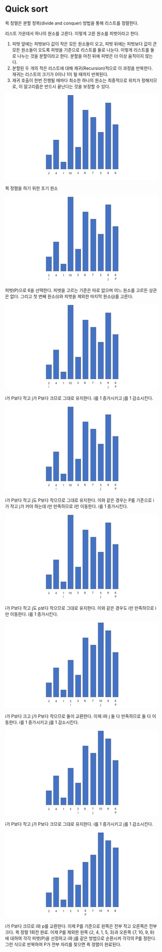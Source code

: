 # Quick sort

퀵 정렬은 분할 정복(divide and conquer) 방법을 통해 리스트를 정렬한다.

리스트 가운데서 하나의 원소를 고른다. 이렇게 고른 원소를 피벗이라고 한다.
1. 피벗 앞에는 피벗보다 값이 작은 모든 원소들이 오고, 피벗 뒤에는 피벗보다 값이 큰 모든 원소들이 오도록 피벗을 기준으로 리스트를 둘로 나눈다. 이렇게 리스트를 둘로 나누는 것을 분할이라고 한다. 분할을 마친 뒤에 피벗은 더 이상 움직이지 않는다.
2. 분할된 두 개의 작은 리스트에 대해 재귀(Recursion)적으로 이 과정을 반복한다. 재귀는 리스트의 크기가 0이나 1이 될 때까지 반복된다.
3. 재귀 호출이 한번 진행될 때마다 최소한 하나의 원소는 최종적으로 위치가 정해지므로, 이 알고리즘은 반드시 끝난다는 것을 보장할 수 있다.



![quickSort1](./images/quickSort1-min.JPG)



퀵 정렬을 하기 위한 초기 원소



![quickSort2](./images/quickSort2-min.JPG)



피벗(P)으로 6을 선택한다. 피벗을 고르는 기준은 따로 없으며 어느 원소를 고르든 상관은 없다.
그리고 첫 번째 원소(i)와 피벗을 제외한 마지막 원소(j)를 고른다.



![quickSort3](./images/quickSort3-min.JPG)



i가 P보다 작고 j가 P보다 크므로 그대로 유지한다.
i를 1 증가시키고 j를 1 감소시킨다.



![quickSort4](./images/quickSort4-min.JPG)



i가 P보다 작고 j도 P보다 작으므로 그대로 유지한다.
이와 같은 경우는 P를 기준으로 i가 작고 j가 커야 하는데 i만 만족하므로 i만 이동한다.
i를 1 증가시킨다.



![quickSort5](./images/quickSort5-min.JPG)



i가 P보다 작고 j도 p보다 작으므로 그대로 유지한다.
이와 같은 경우도 i만 만족하므로 i만 이동한다.
i를 1 증가시킨다.



![quickSort6](./images/quickSort6-min.JPG)



i가 P보다 크고 j가 P보다 작으므로 둘이 교환한다.
이제 i와 j 둘 다 만족하므로 둘 다 이동한다.
i를 1 증가시키고 j를 1 감소시킨다.



![quickSort7](./images/quickSort7-min.JPG)



i가 P보다 작고 j가 P보다 크므로 그대로 유지한다.
i를 1 증가시키고 j를 1 감소시킨다.



![quickSort8](./images/quickSort8-min.JPG)



i가 P보다 크므로 i와 p를 교환한다.
이제 P를 기준으로 왼쪽은 전부 작고 오른쪽은 전부 크다.
퀵 정렬 1회전 완료.
이제 P를 제외한 왼쪽 {2, 4, 1, 5, 3}과 오른쪽 {7, 10, 9, 8}에 대하여 각각 피벗(P)을 선정하고 i와 j를 같은 방법으로 순환시켜 각각의 P를 정한다. 그런 식으로 반복하여 P가 전부 자리를 찾으면 퀵 정렬이 완료된다.